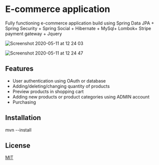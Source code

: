 # E-commerce application

Fully functioning e-commerce application build using Spring Data JPA + Spring Security + Spring Social + Hibernate + MySql+ Lombok+ Stripe payment gateway + Jquery


![Screenshot 2020-05-11 at 12 24 03](https://user-images.githubusercontent.com/35013838/81552188-51c3b280-9383-11ea-9a7b-90d8c893c2cd.png)


![Screenshot 2020-05-11 at 12 24 47](https://user-images.githubusercontent.com/35013838/81552817-6f454c00-9384-11ea-8607-eec7379e3090.png)


## Features

- User authentication using OAuth or database
- Adding/deleting/changing quantity of products
- Preview products in shopping cart
- Adding new products or product categories using ADMIN account
- Purchasing 

## Installation
mvn --install

## License
[MIT](https://choosealicense.com/licenses/mit/)
